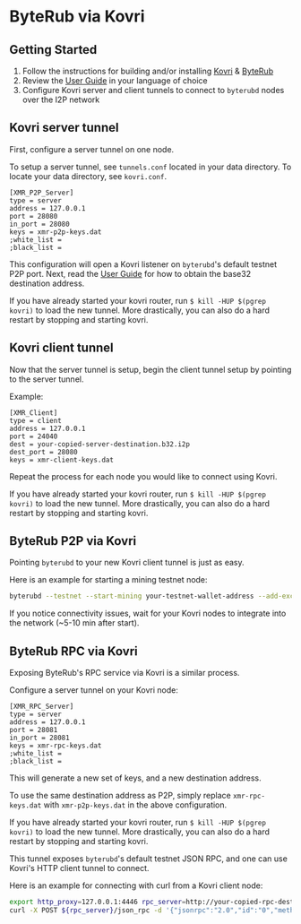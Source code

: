 # ByteRub via Kovri

## Getting Started

1. Follow the instructions for building and/or installing [Kovri](https://github.com/byterubpay/kovri) & [ByteRub](https://github.com/byterubpay/byterub)
2. Review the [User Guide](https://github.com/byterubpay/kovri-docs/blob/master/i18n/en/user_guide.md) in your language of choice
3. Configure Kovri server and client tunnels to connect to `byterubd` nodes over the I2P network

## Kovri server tunnel

First, configure a server tunnel on one node.

To setup a server tunnel, see `tunnels.conf` located in your data directory. To locate your data directory, see `kovri.conf`.

```
[XMR_P2P_Server]
type = server
address = 127.0.0.1
port = 28080
in_port = 28080
keys = xmr-p2p-keys.dat
;white_list =
;black_list =
```

This configuration will open a Kovri listener on `byterubd`'s default testnet P2P port. Next, read the [User Guide](https://github.com/byterubpay/kovri-docs/blob/master/i18n/en/user_guide.md) for how to obtain the base32 destination address.

If you have already started your kovri router, run `$ kill -HUP $(pgrep kovri)` to load the new tunnel. More drastically, you can also do a hard restart by stopping and starting kovri.

## Kovri client tunnel

Now that the server tunnel is setup, begin the client tunnel setup by pointing to the server tunnel.

Example:

```
[XMR_Client]
type = client
address = 127.0.0.1
port = 24040
dest = your-copied-server-destination.b32.i2p
dest_port = 28080
keys = xmr-client-keys.dat
```

Repeat the process for each node you would like to connect using Kovri.

If you have already started your kovri router, run `$ kill -HUP $(pgrep kovri)` to load the new tunnel. More drastically, you can also do a hard restart by stopping and starting kovri.

## ByteRub P2P via Kovri

Pointing `byterubd` to your new Kovri client tunnel is just as easy.

Here is an example for starting a mining testnet node:

```bash
byterubd --testnet --start-mining your-testnet-wallet-address --add-exclusive-node 127.0.0.1:24040
```

If you notice connectivity issues, wait for your Kovri nodes to integrate into the network (~5-10 min after start).

## ByteRub RPC via Kovri

Exposing ByteRub's RPC service via Kovri is a similar process.

Configure a server tunnel on your Kovri node:

```
[XMR_RPC_Server]
type = server
address = 127.0.0.1
port = 28081
in_port = 28081
keys = xmr-rpc-keys.dat
;white_list =
;black_list =
```

This will generate a new set of keys, and a new destination address.

To use the same destination address as P2P, simply replace `xmr-rpc-keys.dat` with `xmr-p2p-keys.dat` in the above configuration.

If you have already started your kovri router, run `$ kill -HUP $(pgrep kovri)` to load the new tunnel. More drastically, you can also do a hard restart by stopping and starting kovri.

This tunnel exposes `byterubd`'s default testnet JSON RPC, and one can use Kovri's HTTP client tunnel to connect.

Here is an example for connecting with curl from a Kovri client node:

```bash
export http_proxy=127.0.0.1:4446 rpc_server=http://your-copied-rpc-destination.b32.i2p:28081
curl -X POST ${rpc_server}/json_rpc -d '{"jsonrpc":"2.0","id":"0","method":"get_height"}' -H 'Content-Type: application/json'
```
